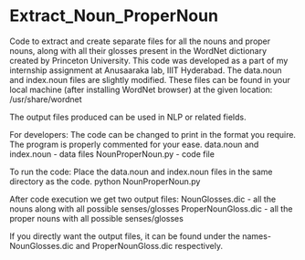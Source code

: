 # Extract_Noun_ProperNoun

Code to extract and create separate files for all the nouns and proper nouns, along with all their glosses present in 
the WordNet dictionary created by Princeton University.
This code was developed as a part of my internship assignment at Anusaaraka lab, IIIT Hyderabad. 
The data.noun and index.noun files are slightly modified. 
These files can be found in your local machine (after installing WordNet browser) at the given location:
  /usr/share/wordnet

The output files produced can be used in NLP or related fields.

For developers:
  The code can be changed to print in the format you require. The program is properly commented for your ease.
  data.noun and index.noun - data files
  NounProperNoun.py - code file

To run the code:
   Place the data.noun and index.noun files in the same directory as the code. 
   python NounProperNoun.py  

After code execution we get two output files:
  NounGlosses.dic - all the nouns along with all possible senses/glosses
  ProperNounGloss.dic - all the proper nouns with all possible senses/glosses
  
If you directly want the output files, it can be found under the names- NounGlosses.dic and ProperNounGloss.dic respectively.
